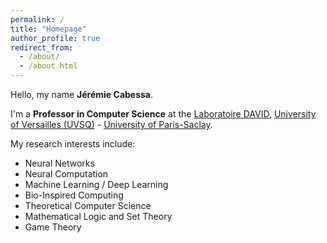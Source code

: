 ```yaml
---
permalink: /
title: "Homepage"
author_profile: true
redirect_from: 
  - /about/
  - /about.html
---
```


Hello, my name **Jérémie Cabessa**. 

I'm a **Professor in Computer Science** at the [Laboratoire DAVID](https://www.david.uvsq.fr/), [University of Versailles (UVSQ)](https://www.uvsq.fr/) - [University of Paris-Saclay](https://www.universite-paris-saclay.fr/). 

My research interests include:
- Neural Networks
- Neural Computation
- Machine Learning / Deep Learning
- Bio-Inspired Computing
- Theoretical Computer Science
- Mathematical Logic and Set Theory
- Game Theory